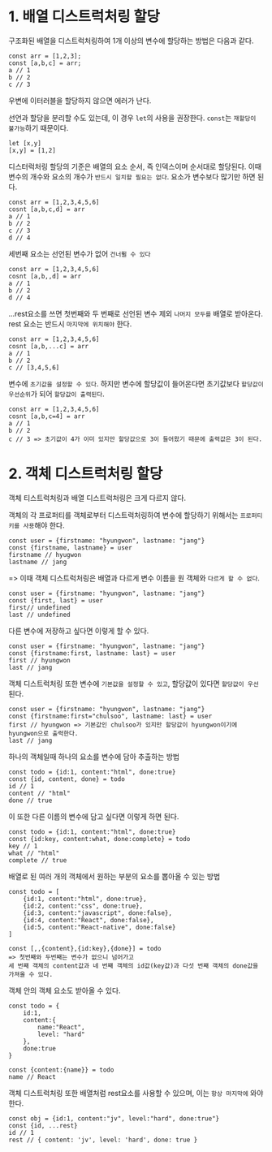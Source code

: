 # 1. 배열 디스트럭처링 할당

구조화된 배열을 디스트럭처링하여 1개 이상의 변수에 할당하는 방법은 다음과 같다.

```
const arr = [1,2,3];
const [a,b,c] = arr;
a // 1
b // 2
c // 3
```

우변에 이터러블을 할당하지 않으면 에러가 난다.

선언과 할당을 분리할 수도 있는데, 이 경우 `let`의 사용을 권장한다. `const`는 `재할당이 불가능`하기 때문이다.
```
let [x,y]
[x,y] = [1,2]
```

디스터럭처링 할당의 기준은 배열의 요소 순서, 즉 인덱스이며 순서대로 할당된다. 이때 변수의 개수와 요소의 개수가 `반드시 일치할 필요는 없다`. 요소가 변수보다 많기만 하면 된다.

```
const arr = [1,2,3,4,5,6]
cosnt [a,b,c,d] = arr
a // 1
b // 2
c // 3
d // 4
```

세번째 요소는 선언된 변수가 없어 `건너뛸 수 있다`
```
const arr = [1,2,3,4,5,6]
cosnt [a,b,,d] = arr
a // 1
b // 2
d // 4
```

...rest요소를 쓰면 첫번째와 두 번째로 선언된 변수 제외 `나머지 모두를` 배열로 받아온다. rest 요소는 반드시 `마지막에 위치해야` 한다.
```
const arr = [1,2,3,4,5,6]
cosnt [a,b,...c] = arr
a // 1
b // 2
c // [3,4,5,6]
```

변수에 `초기값을 설정할 수 있다`. 하지만 변수에 할당값이 들어온다면 초기값보다 `할당값이 우선순위`가 되어 `할당값이 출력된다`.

```
const arr = [1,2,3,4,5,6]
cosnt [a,b,c=4] = arr
a // 1
b // 2
c // 3 => 초기값이 4가 이미 있지만 할당값으로 3이 들어왔기 때문에 출력값은 3이 된다.
```

# 2. 객체 디스트럭처링 할당

객체 티스트럭처링과 배열 디스트럭처링은 크게 다르지 않다.

객체의 각 프로퍼티를 객체로부터 디스트럭처링하여 변수에 할당하기 위해서는 `프로퍼티 키를 사용`해야 한다.

```
const user = {firstname: "hyungwon", lastname: "jang"}
const {firstname, lastname} = user
firstname // hyugwon
lastname // jang
```
=> 이때 객체 디스트럭처링은 배열과 다르게 변수 이름을 원 객체와 `다르게 할 수 없다`.
```
const user = {firstname: "hyungwon", lastname: "jang"}
const {first, last} = user
first// undefined
last // undefined
```

다른 변수에 저장하고 싶다면 이렇게 할 수 있다.
```
const user = {firstname: "hyungwon", lastname: "jang"}
const {firstname:first, lastname: last} = user
first // hyungwon
last // jang
```

객체 디스트럭처링 또한 변수에 `기본값을 설정할 수 있고`, 할당값이 있다면 `할당값이 우선`된다.
```
const user = {firstname: "hyungwon", lastname: "jang"}
const {firstname:first="chulsoo", lastname: last} = user
first // hyungwon => 기본값인 chulsoo가 있지만 할당값이 hyungwon이기에 hyungwon으로 출력한다.
last // jang
```

하나의 객체일때 하나의 요소를 변수에 담아 추출하는 방법
```
const todo = {id:1, content:"html", done:true}
const {id, content, done} = todo
id // 1
content // "html"
done // true
```

이 또한 다른 이름의 변수에 담고 싶다면 이렇게 하면 된다.
```
const todo = {id:1, content:"html", done:true}
const {id:key, content:what, done:complete} = todo
key // 1
what // "html"
complete // true
```

배열로 된 여러 개의 객체에서 원하는 부분의 요소를 뽑아올 수 있는 방법
```
const todo = [
    {id:1, content:"html", done:true},
    {id:2, content:"css", done:true},
    {id:3, content:"javascript", done:false},
    {id:4, content:"React", done:false},
    {id:5, content:"React-native", done:false}
]

const [,,{content},{id:key},{done}] = todo
=> 첫번째와 두번째는 변수가 없으니 넘어가고
세 번째 객체의 content값과 네 번째 객체의 id값(key값)과 다섯 번째 객체의 done값을 가져올 수 있다.
```

객체 안의 객체 요소도 받아올 수 있다.

```
const todo = {
    id:1,
    content:{
        name:"React",
        level: "hard"
    }, 
    done:true
}

const {content:{name}} = todo
name // React
```

객체 디스트럭처링 또한 배열처럼 rest요소를 사용할 수 있으며, 이는 `항상 마지막에` 와야 한다.

```
const obj = {id:1, content:"jv", level:"hard", done:true"}
const {id, ...rest}
id // 1
rest // { content: 'jv', level: 'hard', done: true }
```
